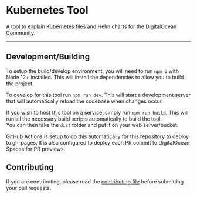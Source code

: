 # Kubernetes Tool

A tool to explain Kubernetes files and Helm charts for the DigitalOcean Community.

---

## Development/Building

To setup the build/develop environment, you will need to run `npm i` with Node 12+ installed. This will install the
 dependencies to allow you to build the project.

To develop for this tool run `npm run dev`.
This will start a development server that will automatically reload the codebase when changes occur.

If you wish to host this tool on a service, simply run `npm run build`. This will run all the necessary build scripts
 automatically to build the tool.\
You can then take the `dist` folder and put it on your web server/bucket.

GitHub Actions is setup to do this automatically for this repository to deploy to gh-pages.
It is also configured to deploy each PR commit to DigitalOcean Spaces for PR previews.

## Contributing

If you are contributing, please read the [contributing file](CONTRIBUTING.md) before submitting your pull requests.
